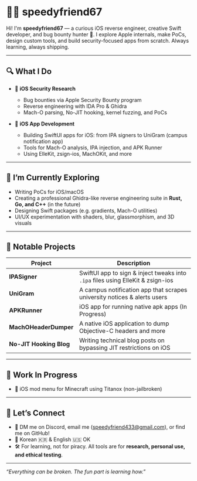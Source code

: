 # 👨‍💻 speedyfriend67

Hi! I'm **speedyfriend67** — a curious iOS reverse engineer, creative Swift developer, and bug bounty hunter 🧪. I explore Apple internals, make PoCs, design custom tools, and build security-focused apps from scratch. Always learning, always shipping.

---

## 🔍 What I Do

- 🍎 **iOS Security Research**
  - Bug bounties via Apple Security Bounty program
  - Reverse engineering with IDA Pro & Ghidra
  - Mach-O parsing, No-JIT hooking, kernel fuzzing, and PoCs

- 🧰 **iOS App Development**
  - Building SwiftUI apps for iOS: from IPA signers to UniGram (campus notification app)
  - Tools for Mach-O analysis, IPA injection, and APK Runner
  - Using ElleKit, zsign-ios, MachOKit, and more

---

## 🧠 I’m Currently Exploring

- Writing PoCs for iOS/macOS
- Creating a professional Ghidra-like reverse engineering suite in **Rust, Go, and C++** (in the future)
- Designing Swift packages (e.g. gradients, Mach-O utilities)
- UI/UX experimentation with shaders, blur, glassmorphism, and 3D visuals

---

## 🧪 Notable Projects

| Project | Description |
|--------|-------------|
| **IPASigner** | SwiftUI app to sign & inject tweaks into `.ipa` files using ElleKit & zsign-ios |
| **UniGram** | A campus notification app that scrapes university notices & alerts users |
| **APKRunner** | iOS app for running native apk apps (In Progress) |
| **MachOHeaderDumper** | A native iOS application to dump Objective-C headers and more |
| **No-JIT Hooking Blog** | Writing technical blog posts on bypassing JIT restrictions on iOS |

---

## 🚧 Work In Progress

- 📁 iOS mod menu for Minecraft using Titanox (non-jailbroken)

---

## 🔗 Let’s Connect

- 🧠 DM me on Discord, email me (speedyfriend433@gmail.com), or find me on GitHub!
- 💬 Korean 🇰🇷 & English 🇺🇸 OK
- 🛠 For learning, not for piracy. All tools are for **research, personal use, and ethical testing**.

---

_“Everything can be broken. The fun part is learning how.”_

